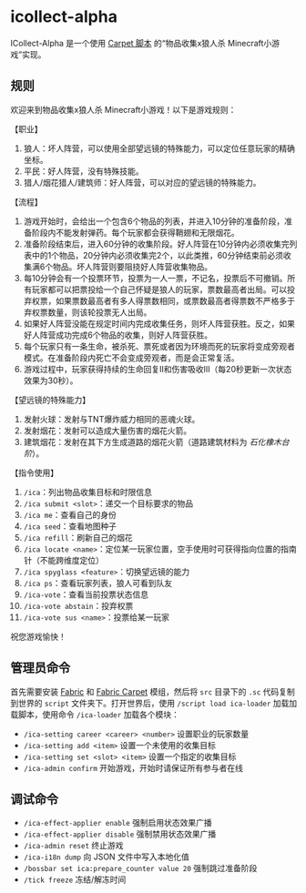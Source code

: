 # icollect-alpha

ICollect-Alpha 是一个使用 [Carpet 脚本](https://github.com/gnembon/fabric-carpet) 的“物品收集x狼人杀 Minecraft小游戏”实现。

## 规则

欢迎来到物品收集x狼人杀 Minecraft小游戏！以下是游戏规则：

【职业】
1. 狼人：坏人阵营，可以使用全部望远镜的特殊能力，可以定位任意玩家的精确坐标。
2. 平民：好人阵营，没有特殊技能。
3. 猎人/烟花猎人/建筑师：好人阵营，可以对应的望远镜的特殊能力。

【流程】
1. 游戏开始时，会给出一个包含6个物品的列表，并进入10分钟的准备阶段，准备阶段内不能发射弹药。每个玩家都会获得鞘翅和无限烟花。
2. 准备阶段结束后，进入60分钟的收集阶段。好人阵营在10分钟内必须收集完列表中的1个物品，20分钟内必须收集完2个，以此类推，60分钟结束前必须收集满6个物品。坏人阵营则要阻挠好人阵营收集物品。
3. 每10分钟会有一个投票环节，投票为一人一票，不记名，投票后不可撤销。所有玩家都可以把票投给一个自己怀疑是狼人的玩家，票数最高者出局。可以投弃权票，如果票数最高者有多人得票数相同，或票数最高者得票数不严格多于弃权票数量，则该轮投票无人出局。
4. 如果好人阵营没能在规定时间内完成收集任务，则坏人阵营获胜。反之，如果好人阵营成功完成6个物品的收集，则好人阵营获胜。
5. 每个玩家只有一条生命，被杀死、票死或者因为环境而死的玩家将变成旁观者模式。在准备阶段内死亡不会变成旁观者，而是会正常复活。
6. 游戏过程中，玩家获得持续的生命回复II和伤害吸收III（每20秒更新一次状态效果为30秒）。

【望远镜的特殊能力】

1. 发射火球：发射与TNT爆炸威力相同的恶魂火球。
2. 发射烟花：发射可以造成大量伤害的烟花火箭。
3. 建筑烟花：发射在其下方生成道路的烟花火箭（道路建筑材料为 _石化橡木台阶_）。

【指令使用】
1. `/ica`：列出物品收集目标和时限信息
2. `/ica submit <slot>`：递交一个目标要求的物品
3. `/ica me`：查看自己的身份
4. `/ica seed`：查看地图种子
5. `/ica refill`：刷新自己的烟花
6. `/ica locate <name>`：定位某一玩家位置，空手使用时可获得指向位置的指南针（不能跨维度定位）
7. `/ica spyglass <feature>`：切换望远镜的能力
7. `/ica ps`：查看玩家列表，狼人可看到队友
7. `/ica-vote`：查看当前投票状态信息
8. `/ica-vote abstain`：投弃权票
9. `/ica-vote sus <name>`：投票给某一玩家

祝您游戏愉快！

## 管理员命令

首先需要安装 [Fabric](https://fabricmc.net/) 和 [Fabric Carpet](https://github.com/gnembon/fabric-carpet) 模组，然后将 `src` 目录下的 `.sc` 代码复制到世界的 `script` 文件夹下。打开世界后，使用 `/script load ica-loader` 加载加载脚本，使用命令 `/ica-loader` 加载各个模块：

- `/ica-setting career <career> <number>` 设置职业的玩家数量
- `/ica-setting add <item>` 设置一个未使用的收集目标
- `/ica-setting set <slot> <item>` 设置一个指定的收集目标
- `/ica-admin confirm` 开始游戏，开始时请保证所有参与者在线

## 调试命令

- `/ica-effect-applier enable` 强制启用状态效果广播
- `/ica-effect-applier disable` 强制禁用状态效果广播
- `/ica-admin reset` 终止游戏
- `/ica-i18n dump` 向 JSON 文件中写入本地化值
- `/bossbar set ica:prepare_counter value 20` 强制跳过准备阶段
- `/tick freeze` 冻结/解冻时间
